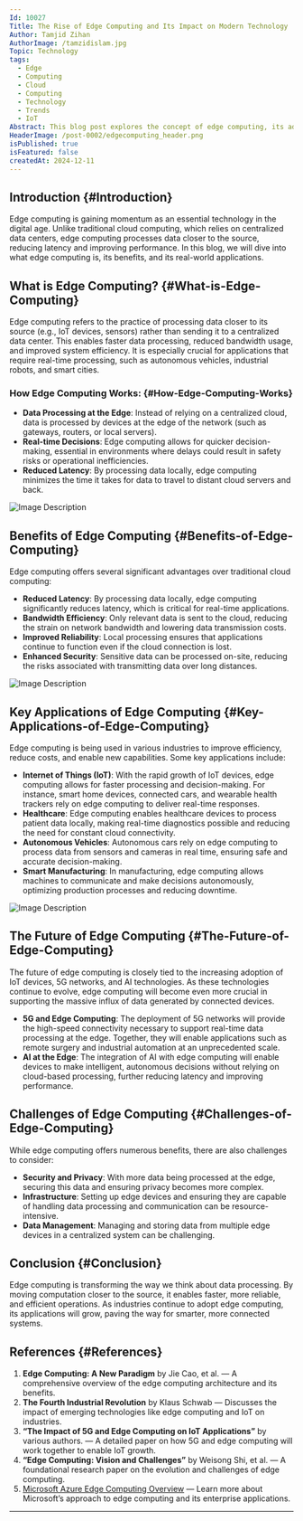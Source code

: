 ```yaml
---
Id: 10027
Title: The Rise of Edge Computing and Its Impact on Modern Technology
Author: Tamjid Zihan
AuthorImage: /tamzidislam.jpg
Topic: Technology
tags:
  - Edge
  - Computing
  - Cloud
  - Computing
  - Technology
  - Trends
  - IoT
Abstract: This blog post explores the concept of edge computing, its advantages over traditional cloud computing.
HeaderImage: /post-0002/edgecomputing_header.png
isPublished: true
isFeatured: false
createdAt: 2024-12-11
---
```


## Introduction {#Introduction}

Edge computing is gaining momentum as an essential technology in the digital age. Unlike traditional cloud computing, which relies on centralized data centers, edge computing processes data closer to the source, reducing latency and improving performance. In this blog, we will dive into what edge computing is, its benefits, and its real-world applications.


## What is Edge Computing? {#What-is-Edge-Computing}

Edge computing refers to the practice of processing data closer to its source (e.g., IoT devices, sensors) rather than sending it to a centralized data center. This enables faster data processing, reduced bandwidth usage, and improved system efficiency. It is especially crucial for applications that require real-time processing, such as autonomous vehicles, industrial robots, and smart cities.

### How Edge Computing Works: {#How-Edge-Computing-Works}
- **Data Processing at the Edge**: Instead of relying on a centralized cloud, data is processed by devices at the edge of the network (such as gateways, routers, or local servers).
- **Real-time Decisions**: Edge computing allows for quicker decision-making, essential in environments where delays could result in safety risks or operational inefficiencies.
- **Reduced Latency**: By processing data locally, edge computing minimizes the time it takes for data to travel to distant cloud servers and back.

![Image Description](/post-0002/How-Edge-Computing-Works-in-Simple-Terms.png)


## Benefits of Edge Computing {#Benefits-of-Edge-Computing}

Edge computing offers several significant advantages over traditional cloud computing:

- **Reduced Latency**: By processing data locally, edge computing significantly reduces latency, which is critical for real-time applications.
- **Bandwidth Efficiency**: Only relevant data is sent to the cloud, reducing the strain on network bandwidth and lowering data transmission costs.
- **Improved Reliability**: Local processing ensures that applications continue to function even if the cloud connection is lost.
- **Enhanced Security**: Sensitive data can be processed on-site, reducing the risks associated with transmitting data over long distances.

![Image Description](/post-0002/Benefits-of-Edge-Computing.png)

## Key Applications of Edge Computing {#Key-Applications-of-Edge-Computing}

Edge computing is being used in various industries to improve efficiency, reduce costs, and enable new capabilities. Some key applications include:

- **Internet of Things (IoT)**: With the rapid growth of IoT devices, edge computing allows for faster processing and decision-making. For instance, smart home devices, connected cars, and wearable health trackers rely on edge computing to deliver real-time responses.
- **Healthcare**: Edge computing enables healthcare devices to process patient data locally, making real-time diagnostics possible and reducing the need for constant cloud connectivity.
- **Autonomous Vehicles**: Autonomous cars rely on edge computing to process data from sensors and cameras in real time, ensuring safe and accurate decision-making.
- **Smart Manufacturing**: In manufacturing, edge computing allows machines to communicate and make decisions autonomously, optimizing production processes and reducing downtime.

![Image Description](/post-0002/Applications%20of%20Edge%20Computing.png)



## The Future of Edge Computing {#The-Future-of-Edge-Computing}

The future of edge computing is closely tied to the increasing adoption of IoT devices, 5G networks, and AI technologies. As these technologies continue to evolve, edge computing will become even more crucial in supporting the massive influx of data generated by connected devices.

- **5G and Edge Computing**: The deployment of 5G networks will provide the high-speed connectivity necessary to support real-time data processing at the edge. Together, they will enable applications such as remote surgery and industrial automation at an unprecedented scale.
- **AI at the Edge**: The integration of AI with edge computing will enable devices to make intelligent, autonomous decisions without relying on cloud-based processing, further reducing latency and improving performance.



## Challenges of Edge Computing {#Challenges-of-Edge-Computing}

While edge computing offers numerous benefits, there are also challenges to consider:
- **Security and Privacy**: With more data being processed at the edge, securing this data and ensuring privacy becomes more complex.
- **Infrastructure**: Setting up edge devices and ensuring they are capable of handling data processing and communication can be resource-intensive.
- **Data Management**: Managing and storing data from multiple edge devices in a centralized system can be challenging.

## Conclusion {#Conclusion}

Edge computing is transforming the way we think about data processing. By moving computation closer to the source, it enables faster, more reliable, and efficient operations. As industries continue to adopt edge computing, its applications will grow, paving the way for smarter, more connected systems.

## References {#References}

1. **Edge Computing: A New Paradigm** by Jie Cao, et al. — A comprehensive overview of the edge computing architecture and its benefits.
2. **The Fourth Industrial Revolution** by Klaus Schwab — Discusses the impact of emerging technologies like edge computing and IoT on industries.
3. **“The Impact of 5G and Edge Computing on IoT Applications”** by various authors. — A detailed paper on how 5G and edge computing will work together to enable IoT growth.
4. **“Edge Computing: Vision and Challenges”** by Weisong Shi, et al. — A foundational research paper on the evolution and challenges of edge computing.
5. [Microsoft Azure Edge Computing Overview](https://azure.microsoft.com/en-us/overview/edge-computing/) — Learn more about Microsoft’s approach to edge computing and its enterprise applications.

---
